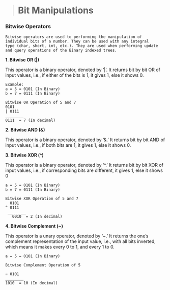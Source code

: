 > <h1> Bit Manipulations </h1>

<!DOCTYPE html>
<html lang="en">
<head>
    <meta charset="UTF-8">
    <meta http-equiv="X-UA-Compatible" content="IE=edge">
    <meta name="viewport" content="width=device-width, initial-scale=1.0"><title>Strings</title>
</head>
<body>
    <h3>Bitwise Operators</h3>
    
    Bitwise operators are used to performing the manipulation of individual bits of a number. They can be used with any integral
    type (char, short, int, etc.). They are used when performing update and query operations of the Binary indexed trees. 
    
    
<b>1. Bitwise OR (|) </b>

This operator is a binary operator, denoted by ‘|’. It returns bit by bit OR of input values, i.e., if either of the bits is 1, it gives 1, else it shows 0.

    Example:
    a = 5 = 0101 (In Binary)
    b = 7 = 0111 (In Binary)

    Bitwise OR Operation of 5 and 7
    0101
    | 0111
    ________
    0111  = 7 (In decimal)

<b>2. Bitwise AND (&)</b>

This operator is a binary operator, denoted by ‘&.’ It returns bit by bit AND of input values, i.e., if both bits are 1, it gives 1, else it shows 0.

<b>3. Bitwise XOR (^)</b>

This operator is a binary operator, denoted by ‘^.’ It returns bit by bit XOR of input values, i.e., if corresponding bits are different, it gives 1, else it shows 0
    
    a = 5 = 0101 (In Binary)
    b = 7 = 0111 (In Binary)

    Bitwise XOR Operation of 5 and 7
      0101
    ^ 0111
     ________
       0010  = 2 (In decimal)
<b>4. Bitwise Complement (~)</b>

This operator is a unary operator, denoted by ‘~.’ It returns the one’s complement representation of the input value, i.e., with all bits inverted, which means it makes every 0 to 1, and every 1 to 0.
    
    a = 5 = 0101 (In Binary)

    Bitwise Complement Operation of 5

    ~ 0101
    ________
    1010  = 10 (In decimal)

    
</body>
</html>
